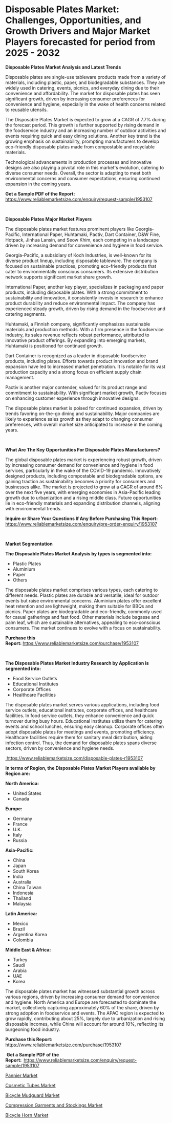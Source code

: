 <p><h1>Disposable Plates Market: Challenges, Opportunities, and Growth Drivers and Major Market Players forecasted for period from 2025 - 2032</h1></p><p><strong>Disposable Plates Market Analysis and Latest Trends</strong></p>
<p><p>Disposable plates are single-use tableware products made from a variety of materials, including plastic, paper, and biodegradable substances. They are widely used in catering, events, picnics, and everyday dining due to their convenience and affordability. The market for disposable plates has seen significant growth, driven by increasing consumer preferences for convenience and hygiene, especially in the wake of health concerns related to reusable utensils.</p><p>The Disposable Plates Market is expected to grow at a CAGR of 7.7% during the forecast period. This growth is further supported by rising demand in the foodservice industry and an increasing number of outdoor activities and events requiring quick and easy dining solutions. Another key trend is the growing emphasis on sustainability, prompting manufacturers to develop eco-friendly disposable plates made from compostable and recyclable materials. </p><p>Technological advancements in production processes and innovative designs are also playing a pivotal role in this market's evolution, catering to diverse consumer needs. Overall, the sector is adapting to meet both environmental concerns and consumer expectations, ensuring continued expansion in the coming years.</p></p>
<p><strong>Get a Sample PDF of the Report:&nbsp;</strong> <a href="https://www.reliablemarketsize.com/enquiry/request-sample/1953107?utm_campaign=1888&utm_medium=2&utm_source=Github&utm_content=ia&utm_term=05042025&utm_id=disposable-plates">https://www.reliablemarketsize.com/enquiry/request-sample/1953107</a></p>
<p>&nbsp;</p>
<p><strong>Disposable Plates Major Market Players</strong></p>
<p><p>The disposable plates market features prominent players like Georgia-Pacific, International Paper, Huhtamaki, Pactiv, Dart Container, D&W Fine, Hotpack, Jinhua Lansin, and Seow Khim, each competing in a landscape driven by increasing demand for convenience and hygiene in food service.</p><p>Georgia-Pacific, a subsidiary of Koch Industries, is well-known for its diverse product lineup, including disposable tableware. The company is focused on sustainable practices, promoting eco-friendly products that cater to environmentally conscious consumers. Its extensive distribution network supports significant market share growth.</p><p>International Paper, another key player, specializes in packaging and paper products, including disposable plates. With a strong commitment to sustainability and innovation, it consistently invests in research to enhance product durability and reduce environmental impact. The company has experienced steady growth, driven by rising demand in the foodservice and catering segments.</p><p>Huhtamaki, a Finnish company, significantly emphasizes sustainable materials and production methods. With a firm presence in the foodservice industry, its sales revenue reflects robust performance, attributed to innovative product offerings. By expanding into emerging markets, Huhtamaki is positioned for continued growth.</p><p>Dart Container is recognized as a leader in disposable foodservice products, including plates. Efforts towards product innovation and brand expansion have led to increased market penetration. It is notable for its vast production capacity and a strong focus on efficient supply chain management.</p><p>Pactiv is another major contender, valued for its product range and commitment to sustainability. With significant market growth, Pactiv focuses on enhancing customer experience through innovative designs.</p><p>The disposable plates market is poised for continued expansion, driven by trends favoring on-the-go dining and sustainability. Major companies are likely to experience sales growth as they adapt to changing consumer preferences, with overall market size anticipated to increase in the coming years.</p></p>
<p>&nbsp;</p>
<p><strong>What Are The Key Opportunities For Disposable Plates Manufacturers?</strong></p>
<p><p>The global disposable plates market is experiencing robust growth, driven by increasing consumer demand for convenience and hygiene in food services, particularly in the wake of the COVID-19 pandemic. Innovatively designed products, including compostable and biodegradable options, are gaining traction as sustainability becomes a priority for consumers and businesses alike. The market is projected to grow at a CAGR of around 6% over the next five years, with emerging economies in Asia-Pacific leading growth due to urbanization and a rising middle class. Future opportunities lie in eco-friendly materials and expanding distribution channels, aligning with environmental trends.</p></p>
<p><strong>Inquire or Share Your Questions If Any Before Purchasing This Report:</strong> <a href="https://www.reliablemarketsize.com/enquiry/pre-order-enquiry/1953107?utm_campaign=1888&utm_medium=2&utm_source=Github&utm_content=ia&utm_term=05042025&utm_id=disposable-plates">https://www.reliablemarketsize.com/enquiry/pre-order-enquiry/1953107</a></p>
<p>&nbsp;</p>
<p><strong>Market Segmentation</strong></p>
<p><strong>The Disposable Plates Market Analysis by types is segmented into:</strong></p>
<p><ul><li>Plastic Plates</li><li>Aluminium</li><li>Paper</li><li>Others</li></ul></p>
<p><p>The disposable plates market comprises various types, each catering to different needs. Plastic plates are durable and versatile, ideal for outdoor events but raise environmental concerns. Aluminium plates offer excellent heat retention and are lightweight, making them suitable for BBQs and picnics. Paper plates are biodegradable and eco-friendly, commonly used for casual gatherings and fast food. Other materials include bagasse and palm leaf, which are sustainable alternatives, appealing to eco-conscious consumers. The market continues to evolve with a focus on sustainability.</p></p>
<p><strong>Purchase this Report:&nbsp;</strong><a href="https://www.reliablemarketsize.com/purchase/1953107?utm_campaign=1888&utm_medium=2&utm_source=Github&utm_content=ia&utm_term=05042025&utm_id=disposable-plates">https://www.reliablemarketsize.com/purchase/1953107</a></p>
<p>&nbsp;</p>
<p><strong>The Disposable Plates Market Industry Research by Application is segmented into:</strong></p>
<p><ul><li>Food Service Outlets</li><li>Educational Institutes</li><li>Corporate Offices</li><li>Healthcare Facilities</li></ul></p>
<p><p>The disposable plates market serves various applications, including food service outlets, educational institutes, corporate offices, and healthcare facilities. In food service outlets, they enhance convenience and quick turnover during busy hours. Educational institutes utilize them for catering events and school lunches, ensuring easy cleanup. Corporate offices often adopt disposable plates for meetings and events, promoting efficiency. Healthcare facilities require them for sanitary meal distribution, aiding infection control. Thus, the demand for disposable plates spans diverse sectors, driven by convenience and hygiene needs.</p></p>
<p><a href="https://www.reliablemarketsize.com/disposable-plates-r1953107?utm_campaign=1888&utm_medium=2&utm_source=Github&utm_content=ia&utm_term=05042025&utm_id=disposable-plates">&nbsp;https://www.reliablemarketsize.com/disposable-plates-r1953107</a></p>
<p><strong>In terms of Region, the Disposable Plates Market Players available by Region are:</strong></p>
<p>
    <p> <strong> North America: </strong>
        <ul>
            <li>United States</li>
            <li>Canada</li>
        </ul>
        </p> 
    <p> <strong> Europe: </strong>
        <ul>
            <li>Germany</li>
            <li>France</li>
            <li>U.K.</li>
            <li>Italy</li>
            <li>Russia</li>
        </ul>
        </p> 
    <p> <strong> Asia-Pacific: </strong>
        <ul>
            <li>China</li>
            <li>Japan</li>
            <li>South Korea</li>
            <li>India</li>
            <li>Australia</li>
            <li>China Taiwan</li>
            <li>Indonesia</li>
            <li>Thailand</li>
            <li>Malaysia</li>
        </ul>
        </p> 
    <p> <strong> Latin America: </strong>
        <ul>
            <li>Mexico</li>
            <li>Brazil</li>
            <li>Argentina Korea</li>
            <li>Colombia</li>
        </ul>
        </p> 
    <p> <strong> Middle East & Africa: </strong>
        <ul>
            <li>Turkey</li>
            <li>Saudi</li>
            <li>Arabia</li>
            <li>UAE</li>
            <li>Korea</li>
        </ul>
    </p>
    </p>
<p><p>The disposable plates market has witnessed substantial growth across various regions, driven by increasing consumer demand for convenience and hygiene. North America and Europe are forecasted to dominate the market, collectively capturing approximately 60% of the share, driven by strong adoption in foodservice and events. The APAC region is expected to grow rapidly, contributing about 25%, largely due to urbanization and rising disposable incomes, while China will account for around 10%, reflecting its burgeoning food industry.</p></p>
<p><strong>Purchase this Report: </strong><a href="https://www.reliablemarketsize.com/purchase/1953107?utm_campaign=1888&utm_medium=2&utm_source=Github&utm_content=ia&utm_term=05042025&utm_id=disposable-plates">https://www.reliablemarketsize.com/purchase/1953107</a></p>
<p>&nbsp;<strong>Get a Sample PDF of the Report:&nbsp;&nbsp;</strong><a href="https://www.reliablemarketsize.com/enquiry/request-sample/1953107?utm_campaign=1888&utm_medium=2&utm_source=Github&utm_content=ia&utm_term=05042025&utm_id=disposable-plates">https://www.reliablemarketsize.com/enquiry/request-sample/1953107</a></p>
<p><strong></strong></p>
<p><p><a href="https://github.com/atawanyeze/Market-Research-Report-List-1/blob/main/pannier-market.md?utm_campaign=1888&utm_medium=2&utm_source=Github&utm_content=ia&utm_term=05042025&utm_id=disposable-plates">Pannier Market</a></p><p><a href="https://github.com/lazloklitz2e/Market-Research-Report-List-1/blob/main/cosmetic-tubes-market.md?utm_campaign=1888&utm_medium=2&utm_source=Github&utm_content=ia&utm_term=05042025&utm_id=disposable-plates">Cosmetic Tubes Market</a></p><p><a href="https://github.com/onutsheinz/Market-Research-Report-List-1/blob/main/bicycle-mudguard-market.md?utm_campaign=1888&utm_medium=2&utm_source=Github&utm_content=ia&utm_term=05042025&utm_id=disposable-plates">Bicycle Mudguard Market</a></p><p><a href="https://github.com/rueffmuoloqw/Market-Research-Report-List-1/blob/main/compression-garments-and-stockings-market.md?utm_campaign=1888&utm_medium=2&utm_source=Github&utm_content=ia&utm_term=05042025&utm_id=disposable-plates">Compression Garments and Stockings Market</a></p><p><a href="https://github.com/saqafidrahea/Market-Research-Report-List-1/blob/main/bicycle-horn-market.md?utm_campaign=1888&utm_medium=2&utm_source=Github&utm_content=ia&utm_term=05042025&utm_id=disposable-plates">Bicycle Horn Market</a></p></p>